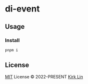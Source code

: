 # di-event

## Usage

### Install

```bash
pnpm i
```

## License

[MIT](./LICENSE) License &copy; 2022-PRESENT [Kirk Lin](https://github.com/kirklin)
